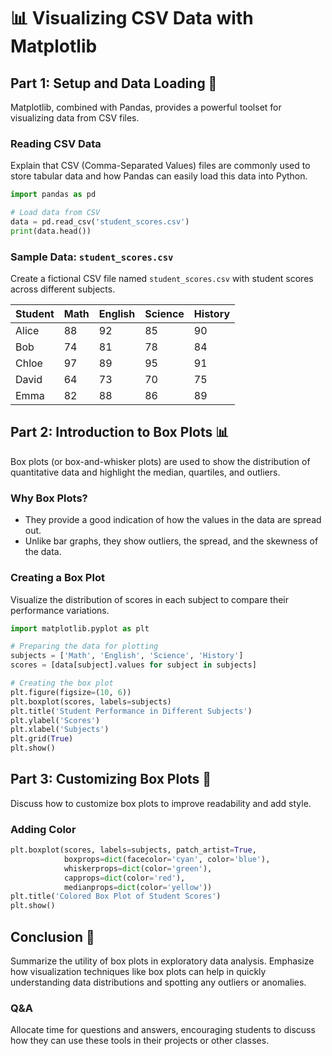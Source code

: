 # 📊 Visualizing CSV Data with Matplotlib

## Part 1: Setup and Data Loading 📁

Matplotlib, combined with Pandas, provides a powerful toolset for visualizing data from CSV files.

### Reading CSV Data

Explain that CSV (Comma-Separated Values) files are commonly used to store tabular data and how Pandas can easily load this data into Python.

```python
import pandas as pd

# Load data from CSV
data = pd.read_csv('student_scores.csv')
print(data.head())
```

### Sample Data: `student_scores.csv`

Create a fictional CSV file named `student_scores.csv` with student scores across different subjects.

| Student | Math | English | Science | History |
| ------- | ---- | ------- | ------- | ------- |
| Alice   | 88   | 92      | 85      | 90      |
| Bob     | 74   | 81      | 78      | 84      |
| Chloe   | 97   | 89      | 95      | 91      |
| David   | 64   | 73      | 70      | 75      |
| Emma    | 82   | 88      | 86      | 89      |

## Part 2: Introduction to Box Plots 📊

Box plots (or box-and-whisker plots) are used to show the distribution of quantitative data and highlight the median, quartiles, and outliers.

### Why Box Plots?

- They provide a good indication of how the values in the data are spread out.
- Unlike bar graphs, they show outliers, the spread, and the skewness of the data.

### Creating a Box Plot

Visualize the distribution of scores in each subject to compare their performance variations.

```python
import matplotlib.pyplot as plt

# Preparing the data for plotting
subjects = ['Math', 'English', 'Science', 'History']
scores = [data[subject].values for subject in subjects]

# Creating the box plot
plt.figure(figsize=(10, 6))
plt.boxplot(scores, labels=subjects)
plt.title('Student Performance in Different Subjects')
plt.ylabel('Scores')
plt.xlabel('Subjects')
plt.grid(True)
plt.show()
```

## Part 3: Customizing Box Plots 🎨

Discuss how to customize box plots to improve readability and add style.

### Adding Color

```python
plt.boxplot(scores, labels=subjects, patch_artist=True,
            boxprops=dict(facecolor='cyan', color='blue'),
            whiskerprops=dict(color='green'),
            capprops=dict(color='red'),
            medianprops=dict(color='yellow'))
plt.title('Colored Box Plot of Student Scores')
plt.show()
```

## Conclusion 🏁

Summarize the utility of box plots in exploratory data analysis. Emphasize how visualization techniques like box plots can help in quickly understanding data distributions and spotting any outliers or anomalies.

### Q&A

Allocate time for questions and answers, encouraging students to discuss how they can use these tools in their projects or other classes.

